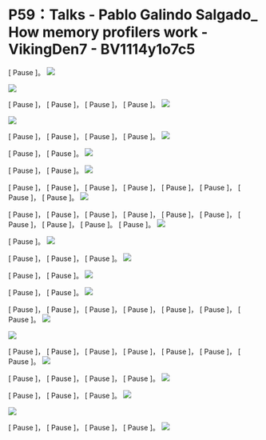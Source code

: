 # P59：Talks - Pablo Galindo Salgado_ How memory profilers work - VikingDen7 - BV1114y1o7c5

 [ Pause ]。
![](img/91346bf203a8457a051ec86dbf051146_1.png)

![](img/91346bf203a8457a051ec86dbf051146_2.png)

 [ Pause ]， [ Pause ]， [ Pause ]， [ Pause ]。
![](img/91346bf203a8457a051ec86dbf051146_4.png)

![](img/91346bf203a8457a051ec86dbf051146_5.png)

 [ Pause ]， [ Pause ]， [ Pause ]， [ Pause ]。
![](img/91346bf203a8457a051ec86dbf051146_7.png)

 [ Pause ]， [ Pause ]。
![](img/91346bf203a8457a051ec86dbf051146_9.png)

 [ Pause ]， [ Pause ]。
![](img/91346bf203a8457a051ec86dbf051146_11.png)

 [ Pause ]， [ Pause ]， [ Pause ]， [ Pause ]， [ Pause ]， [ Pause ]， [ Pause ]， [ Pause ]。
![](img/91346bf203a8457a051ec86dbf051146_13.png)

 [ Pause ]， [ Pause ]， [ Pause ]， [ Pause ]， [ Pause ]， [ Pause ]， [ Pause ]， [ Pause ]， [ Pause ]。 [ Pause ]。
![](img/91346bf203a8457a051ec86dbf051146_15.png)

 [ Pause ]。
![](img/91346bf203a8457a051ec86dbf051146_17.png)

 [ Pause ]， [ Pause ]， [ Pause ]。
![](img/91346bf203a8457a051ec86dbf051146_19.png)

 [ Pause ]， [ Pause ]。
![](img/91346bf203a8457a051ec86dbf051146_21.png)

 [ Pause ]， [ Pause ]。
![](img/91346bf203a8457a051ec86dbf051146_23.png)

 [ Pause ]， [ Pause ]， [ Pause ]， [ Pause ]， [ Pause ]， [ Pause ]， [ Pause ]。
![](img/91346bf203a8457a051ec86dbf051146_25.png)

![](img/91346bf203a8457a051ec86dbf051146_26.png)

 [ Pause ]， [ Pause ]， [ Pause ]， [ Pause ]， [ Pause ]， [ Pause ]， [ Pause ]。
![](img/91346bf203a8457a051ec86dbf051146_28.png)

 [ Pause ]， [ Pause ]， [ Pause ]， [ Pause ]。
![](img/91346bf203a8457a051ec86dbf051146_30.png)

 [ Pause ]， [ Pause ]， [ Pause ]。
![](img/91346bf203a8457a051ec86dbf051146_32.png)

![](img/91346bf203a8457a051ec86dbf051146_33.png)

 [ Pause ]， [ Pause ]， [ Pause ]， [ Pause ]。
![](img/91346bf203a8457a051ec86dbf051146_35.png)